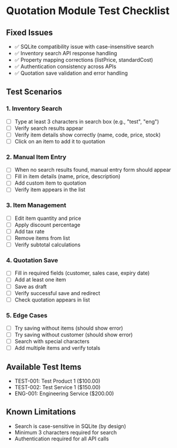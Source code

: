 # Quotation Module Test Checklist

## Fixed Issues
- ✅ SQLite compatibility issue with case-insensitive search
- ✅ Inventory search API response handling
- ✅ Property mapping corrections (listPrice, standardCost)
- ✅ Authentication consistency across APIs
- ✅ Quotation save validation and error handling

## Test Scenarios

### 1. Inventory Search
- [ ] Type at least 3 characters in search box (e.g., "test", "eng")
- [ ] Verify search results appear
- [ ] Verify item details show correctly (name, code, price, stock)
- [ ] Click on an item to add it to quotation

### 2. Manual Item Entry
- [ ] When no search results found, manual entry form should appear
- [ ] Fill in item details (name, price, description)
- [ ] Add custom item to quotation
- [ ] Verify item appears in the list

### 3. Item Management
- [ ] Edit item quantity and price
- [ ] Apply discount percentage
- [ ] Add tax rate
- [ ] Remove items from list
- [ ] Verify subtotal calculations

### 4. Quotation Save
- [ ] Fill in required fields (customer, sales case, expiry date)
- [ ] Add at least one item
- [ ] Save as draft
- [ ] Verify successful save and redirect
- [ ] Check quotation appears in list

### 5. Edge Cases
- [ ] Try saving without items (should show error)
- [ ] Try saving without customer (should show error)
- [ ] Search with special characters
- [ ] Add multiple items and verify totals

## Available Test Items
- TEST-001: Test Product 1 ($100.00)
- TEST-002: Test Service 1 ($150.00)
- ENG-001: Engineering Service ($200.00)

## Known Limitations
- Search is case-sensitive in SQLite (by design)
- Minimum 3 characters required for search
- Authentication required for all API calls
